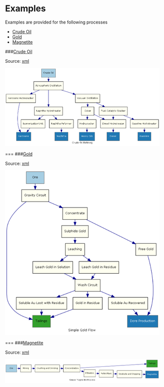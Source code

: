 Examples
===========

Examples are provided for the following processes

* [Crude Oil](#crude-oil)
* [Gold](#gold)
* [Magnetite](#magnetite)

###[Crude Oil](./CrudeOil)

Source: [xml](./CrudeOil/ProcessFlow.xml)

![Process Flow Output](./CrudeOil/process-top-flow.png)

===
###[Gold](./Gold)

Source: [xml](./Gold/ProcessFlow.xml)

![Process Flow Output](./Gold/process-top-flow.png)

===
###[Magnetite](./Magnetite)

Source: [xml](./CrudeOil/ProcessFlow.xml)

![Process Flow Output](./Magnetite/process-left-flow.png)